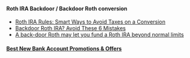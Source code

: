 #### Roth IRA Backdoor / Backdoor Roth conversion
* [Roth IRA Rules: Smart Ways to Avoid Taxes on a Conversion](https://www.betterment.com/resources/retirement/401ks-and-iras/roth-ira-rules-smart-ways-to-avoid-taxes-on-a-conversion/)
* [Backdoor Roth IRA? Avoid These 6 Mistakes](http://news.morningstar.com/articlenet/article.aspx?id=687449)
* [A back-door Roth may let you fund a Roth IRA beyond normal limits](http://www.rothira.com/what-is-a-backdoor-roth-ira)

#### [Best New Bank Account Promotions & Offers](http://www.moneycrashers.com/best-new-bank-account-promotions-offers/)
